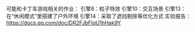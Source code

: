 可能和卡丁车游戏相关的作业：
引擎8：粒子特效
引擎10：交互场景
引擎13：在“休闲模式”里搭建了户外环境
引擎14：采取了遮挡剔除等优化方式
实验报告：https://docs.qq.com/doc/DR2FJbFlqU1hHak9Y